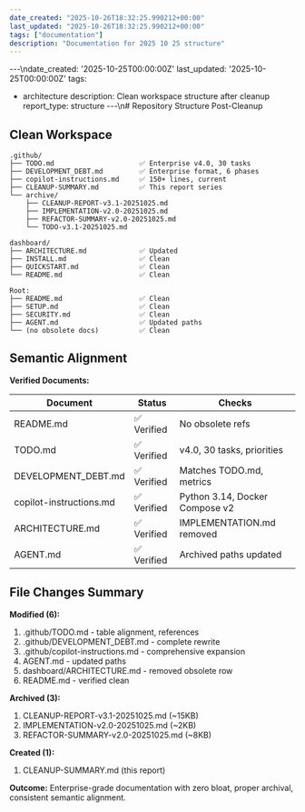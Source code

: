 ```yaml
---
date_created: "2025-10-26T18:32:25.990212+00:00"
last_updated: "2025-10-26T18:32:25.990212+00:00"
tags: ["documentation"]
description: "Documentation for 2025 10 25 structure"
---
```


---\ndate_created: '2025-10-25T00:00:00Z'
last_updated: '2025-10-25T00:00:00Z'
tags:

- architecture
  description: Clean workspace structure after cleanup
  report_type: structure
  ---\n# Repository Structure Post-Cleanup

## Clean Workspace

```
.github/
├── TODO.md                     ✅ Enterprise v4.0, 30 tasks
├── DEVELOPMENT_DEBT.md         ✅ Enterprise format, 6 phases
├── copilot-instructions.md     ✅ 150+ lines, current
├── CLEANUP-SUMMARY.md          ✅ This report series
└── archive/
    ├── CLEANUP-REPORT-v3.1-20251025.md
    ├── IMPLEMENTATION-v2.0-20251025.md
    ├── REFACTOR-SUMMARY-v2.0-20251025.md
    └── TODO-v3.1-20251025.md

dashboard/
├── ARCHITECTURE.md             ✅ Updated
├── INSTALL.md                  ✅ Clean
├── QUICKSTART.md               ✅ Clean
└── README.md                   ✅ Clean

Root:
├── README.md                   ✅ Clean
├── SETUP.md                    ✅ Clean
├── SECURITY.md                 ✅ Clean
├── AGENT.md                    ✅ Updated paths
└── (no obsolete docs)          ✅ Clean
```

## Semantic Alignment

**Verified Documents:**

| Document                | Status      | Checks                         |
| ----------------------- | ----------- | ------------------------------ |
| README.md               | ✅ Verified | No obsolete refs               |
| TODO.md                 | ✅ Verified | v4.0, 30 tasks, priorities     |
| DEVELOPMENT_DEBT.md     | ✅ Verified | Matches TODO.md, metrics       |
| copilot-instructions.md | ✅ Verified | Python 3.14, Docker Compose v2 |
| ARCHITECTURE.md         | ✅ Verified | IMPLEMENTATION.md removed      |
| AGENT.md                | ✅ Verified | Archived paths updated         |

## File Changes Summary

**Modified (6):**

1. .github/TODO.md - table alignment, references
2. .github/DEVELOPMENT_DEBT.md - complete rewrite
3. .github/copilot-instructions.md - comprehensive expansion
4. AGENT.md - updated paths
5. dashboard/ARCHITECTURE.md - removed obsolete row
6. README.md - verified clean

**Archived (3):**

1. CLEANUP-REPORT-v3.1-20251025.md (~15KB)
2. IMPLEMENTATION-v2.0-20251025.md (~2KB)
3. REFACTOR-SUMMARY-v2.0-20251025.md (~8KB)

**Created (1):**

1. CLEANUP-SUMMARY.md (this report)

**Outcome:** Enterprise-grade documentation with zero bloat, proper archival, consistent semantic alignment.
